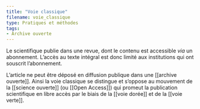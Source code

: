 ```yaml
---
title: "Voie classique"
filename: voie_classique
type: Pratiques et méthodes
tags:
- Archive ouverte
---
```


Le scientifique publie dans une revue, dont le contenu est accessible <i>via</i> un abonnement. L’accès au texte intégral est donc limité aux institutions qui ont souscrit l’abonnement.

L’article ne peut être déposé en diffusion publique dans une [[archive ouverte]]. Ainsi la voie classique se distingue et s’oppose au mouvement de la [[science ouverte]] (ou [[Open Access]]) qui promeut la publication scientifique en libre accès par le biais de la [[voie dorée]] et de la [[voie verte]].

